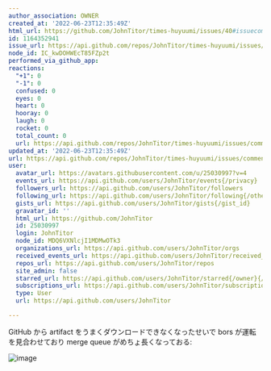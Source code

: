 ```yaml
---
author_association: OWNER
created_at: '2022-06-23T12:35:49Z'
html_url: https://github.com/JohnTitor/times-huyuumi/issues/40#issuecomment-1164352941
id: 1164352941
issue_url: https://api.github.com/repos/JohnTitor/times-huyuumi/issues/40
node_id: IC_kwDOHWEcT85FZp2t
performed_via_github_app: 
reactions:
  "+1": 0
  "-1": 0
  confused: 0
  eyes: 0
  heart: 0
  hooray: 0
  laugh: 0
  rocket: 0
  total_count: 0
  url: https://api.github.com/repos/JohnTitor/times-huyuumi/issues/comments/1164352941/reactions
updated_at: '2022-06-23T12:35:49Z'
url: https://api.github.com/repos/JohnTitor/times-huyuumi/issues/comments/1164352941
user:
  avatar_url: https://avatars.githubusercontent.com/u/25030997?v=4
  events_url: https://api.github.com/users/JohnTitor/events{/privacy}
  followers_url: https://api.github.com/users/JohnTitor/followers
  following_url: https://api.github.com/users/JohnTitor/following{/other_user}
  gists_url: https://api.github.com/users/JohnTitor/gists{/gist_id}
  gravatar_id: ''
  html_url: https://github.com/JohnTitor
  id: 25030997
  login: JohnTitor
  node_id: MDQ6VXNlcjI1MDMwOTk3
  organizations_url: https://api.github.com/users/JohnTitor/orgs
  received_events_url: https://api.github.com/users/JohnTitor/received_events
  repos_url: https://api.github.com/users/JohnTitor/repos
  site_admin: false
  starred_url: https://api.github.com/users/JohnTitor/starred{/owner}{/repo}
  subscriptions_url: https://api.github.com/users/JohnTitor/subscriptions
  type: User
  url: https://api.github.com/users/JohnTitor

---
```

GitHub から artifact をうまくダウンロードできなくなったせいで bors が運転を見合わせており merge queue がめちょ長くなっておる:

![image](https://user-images.githubusercontent.com/25030997/175299792-bc665c6a-fa01-44bd-953c-ad878190f4e9.png)
